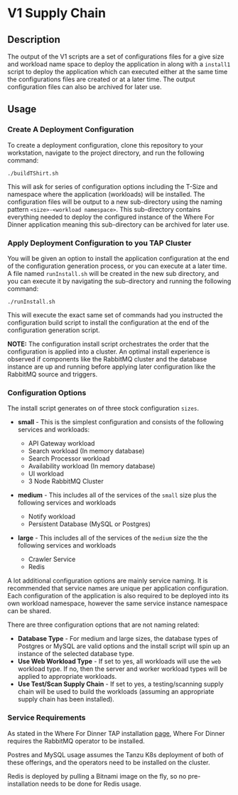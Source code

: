 # V1 Supply Chain

## Description


The output of the V1 scripts are a set of configurations files for a give size and workload name space to deploy the application in along with a `install1` script 
to deploy the application which can executed either at the same time the configurations files are created or at a later time.  The output configuration files can 
also be archived for later use.

## Usage

### Create A Deployment Configuration

To create a deployment configuration, clone this repository to your workstation, navigate to the project directory, and run the following command:

```
./buildTShirt.sh
```

This will ask for series of configuration options including the T-Size and namespace where the application (workloads) will be installed.  The configuration files will be 
output to a new sub-directory using the naming pattern `<size>-<workload namespace>`.  This sub-directory contains everything needed to deploy the configured instance of 
the Where For Dinner application meaning this sub-directory can be archived for later use.


### Apply Deployment Configuration to you TAP Cluster

You will be given an option to install the application configuration at the end of the configuration generation process, or you can execute at a later time.  A file named `runInstall.sh` will be created in the new sub directory, and you can execute it by navigating the sub-directory and running the following command:

```
./runInstall.sh
```

This will execute the exact same set of commands had you instructed the configuration build script to install the configuration at the end of the configuration generation script.

**NOTE:**  The configuration install script orchestrates the order that the configuration is applied into a cluster.  An optimal install experience is observed if components like the RabbitMQ cluster and the database instance are up and running before applying later configuration like the RabbitMQ source and triggers.

### Configuration Options

The install script generates on of three stock configuration `sizes`.  

- **small** - This is the simplest configuration and consists of the following services and workloads:
    - API Gateway workload 
    - Search workload (In memory database)
    - Search Processor workload
    - Availability workload (In memory database)
    - UI workload
    - 3 Node RabbitMQ Cluster
   
- **medium** - This includes all of the services of the `small` size plus the following services and workloads
    - Notify workload
    - Persistent Database (MySQL or Postgres)
   
- **large** - This includes all of the services of the `medium` size the the following services and workloads
    - Crawler Service
    - Redis

    
A lot additional configuration options are mainly service naming.  It is recommended that service names are unique per application configuration.  Each configuration of the application is also required to be deployed into its own workload namespace, however the same service instance namespace can be shared.

There are three configuration options that are not naming related:

- **Database Type** - For medium and large sizes, the database types of Postgres or MySQL are valid options and the install script will spin up an instance of the selected database type.
- **Use Web Workload Type** - If set to yes, all workloads will use the `web` workload type.  If no, then the server and worker workload types will be applied to 
appropriate workloads.
- **Use Test/Scan Supply Chain**  - If set to yes, a testing/scanning supply chain will be used to build the workloads (assuming an appropriate supply chain has been installed).

###  Service Requirements

As stated in the Where For Dinner TAP installation [page](https://github.com/vmware-tanzu/application-accelerator-samples/blob/main/where-for-dinner/doc/TAPDeployment.md), 
Where For Dinner requires the RabbitMQ operator to be installed.  

Postres and MySQL usage assumes the Tanzu K8s deployment of both of these offerings, and the operators need to be installed on the cluster.

Redis is deployed by pulling a Bitnami image on the fly, so no pre-installation needs to be done for Redis usage.
